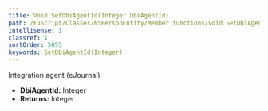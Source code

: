 ```yaml
---
title: Void SetDbiAgentId(Integer DbiAgentId)
path: /EJScript/Classes/NSPersonEntity/Member functions/Void SetDbiAgentId(Integer p_0)
intellisense: 1
classref: 1
sortOrder: 5055
keywords: SetDbiAgentId(Integer)
---
```



Integration agent (eJournal)



* **DbiAgentId:** Integer
* **Returns:** Integer


